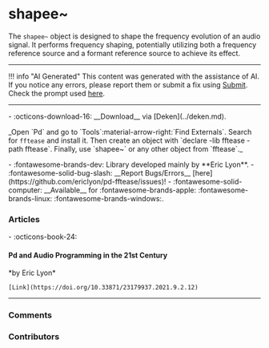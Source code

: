 # shapee~

The `shapee~` object is designed to shape the frequency evolution of an audio signal. It performs frequency shaping, potentially utilizing both a frequency reference source and a formant reference source to achieve its effect.

---

!!! info "AI Generated"
    This content was generated with the assistance of AI. If you notice any errors, please report them or submit a fix using [Submit](../submit.md). Check the prompt used [here](../prompts/helppatchai.md).

---

<div class="grid cards" markdown>
- :octicons-download-16: __Download__ via [Deken](../deken.md).  <p style="font-size: 14px">_Open `Pd` and go to `Tools`:material-arrow-right:`Find Externals`. Search for <code>fftease</code> and install it. Then create an object with `declare -lib fftease -path fftease`. Finally, use `shapee~` or any other object from `fftease`._</p>
- :fontawesome-brands-dev: Library developed mainly by **Eric Lyon**.
- :fontawesome-solid-bug-slash: __Report Bugs/Errors__ [here](https://github.com/ericlyon/pd-fftease/issues)!
- :fontawesome-solid-computer: __Available__ for :fontawesome-brands-apple: :fontawesome-brands-linux: :fontawesome-brands-windows:.
</div><h3>Articles</h3>

<div class="grid cards" markdown>
- :octicons-book-24: 
    <h4>Pd and Audio Programming in the 21st Century</h4>
    *by Eric Lyon*

    [Link](https://doi.org/10.33871/23179937.2021.9.2.12)
</div>



---

<h3>Comments</h3>

<script src="https://giscus.app/client.js"
    data-repo="charlesneimog/Awesome-PD"
    data-repo-id="R_kgDOLaunFg"
    data-category="Comments"
    data-category-id="DIC_kwDOLaunFs4CnXHy"
    data-mapping="title"
    data-strict="0"
    data-reactions-enabled="1"
    data-emit-metadata="0"
    data-input-position="bottom"
    data-theme="preferred_color_scheme"
    data-lang="en"
    data-loading="lazy"
    crossorigin="anonymous"
    async>
</script>
    
<h3>Contributors</h3>

<div id="avatars"></div>

<script>
const nicknames = ["charlesneimog"];
const container = document.getElementById('avatars');
nicknames.forEach(nick => {
  const link = document.createElement('a');
  link.href = `https://github.com/${nick}`;
  link.target = '_blank'; // opens in new tab
  const img = document.createElement('img');
  img.src = `https://github.com/${nick}.png`;
  img.alt = nick;
  img.className = 'avatar';
  link.appendChild(img);
  container.appendChild(link);
});
</script>
    